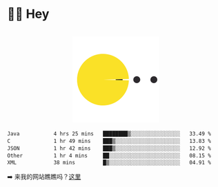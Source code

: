 
# 👋🏻 Hey
<div align="center">
	<br>
	<img src="https://raw.githubusercontent.com/Aniket965/Aniket965/master/pacman.svg?sanitize=true" width="200" height="200">
	<br>
</div>

<!--START_SECTION:waka-->

```txt
Java           4 hrs 25 mins   ████████▒░░░░░░░░░░░░░░░░   33.49 %
C              1 hr 49 mins    ███▒░░░░░░░░░░░░░░░░░░░░░   13.83 %
JSON           1 hr 42 mins    ███▒░░░░░░░░░░░░░░░░░░░░░   12.92 %
Other          1 hr 4 mins     ██░░░░░░░░░░░░░░░░░░░░░░░   08.15 %
XML            38 mins         █▒░░░░░░░░░░░░░░░░░░░░░░░   04.91 %
```

<!--END_SECTION:waka-->

 ➡️  来我的网站瞧瞧吗？[这里](https://www.shaolongfei.com)
